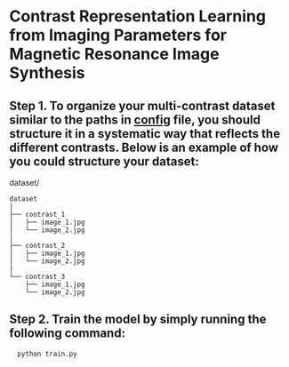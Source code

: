 # Contrast Representation Learning from Imaging Parameters for Magnetic Resonance Image Synthesis
## Step 1. To organize your multi-contrast dataset similar to the paths in [config](https://github.com/xionghonglin/CRL_MICCAI_2024/blob/main/CRL/configs/train_crl.yaml) file, you should structure it in a systematic way that reflects the different contrasts. Below is an example of how you could structure your dataset:
 dataset/
```
dataset
|
├── contrast_1
│   ├── image_1.jpg
│   └── image_2.jpg
|
├── contrast_2
│   ├── image_1.jpg
│   └── image_2.jpg
|
└── contrast_3
    ├── image_1.jpg
    └── image_2.jpg
```
## Step 2. Train the model by simply running the following command:
      
      python train.py
